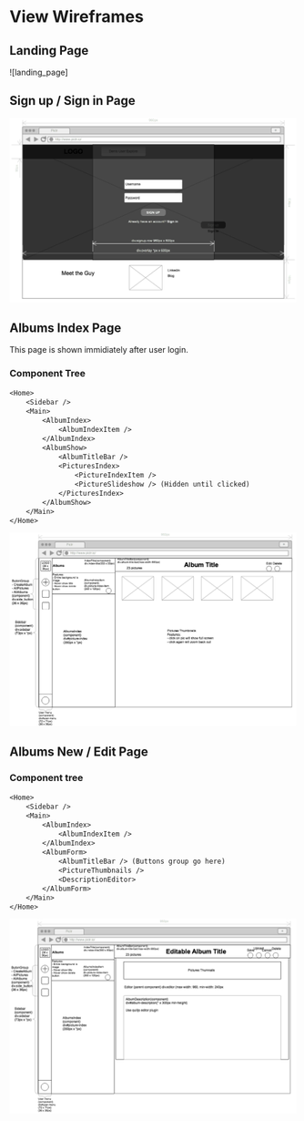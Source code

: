 # View Wireframes

## Landing Page
![landing_page]


## Sign up / Sign in Page
![sign_up]

## Albums Index Page
This page is shown immidiately after user login.
### Component Tree
```
<Home>
	<Sidebar />
	<Main>
		<AlbumIndex>
			<AlbumIndexItem />
		</AlbumIndex>
		<AlbumShow>
			<AlbumTitleBar />
			<PicturesIndex>
				<PictureIndexItem />
				<PictureSlideshow /> (Hidden until clicked)
			</PicturesIndex>
		</AlbumShow>
	</Main>
</Home>
```

![album_index]

## Albums New / Edit Page
### Component tree
```
<Home>
	<Sidebar />
	<Main>
		<AlbumIndex>
			<AlbumIndexItem />
		</AlbumIndex>
		<AlbumForm>
			<AlbumTitleBar /> (Buttons group go here)
			<PictureThumbnails />
			<DescriptionEditor>
		</AlbumForm>
	</Main>
</Home>
```
![album_new_edit]


[sign_up]: ./wireframes/sign_up.png
[album_index]: ./wireframes/album_index.png
[album_new_edit]: ./wireframes/album_new_edit.png